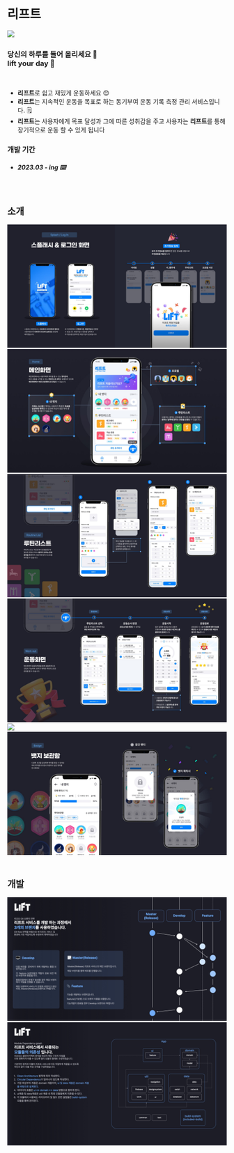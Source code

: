 # 리프트
<img src="./screenshot/lift_screen_1.jpg"/>

### 당신의 하루를 들어 올리세요 🔺 <br> lift your day 🚀
<br>

- **리프트**로 쉽고 재밌게 운동하세요 😊
- **리프트**는 지속적인 운동을 목표로 하는 동기부여 운동 기록 측정 관리 서비스입니다. 🗒️
- **리프트**는 사용자에게 목표 달성과 그에 따른 성취감을 주고 사용자는 **리프트**를 통해 장기적으로 운동 할 수 있게 됩니다

### 개발 기간 
- ##### 2023.03 - ing ⌨️
	
<br>

## 소개
<div>
<img src="./screenshot/lift_design_1.jpg"/>
<img src="./screenshot/lift_design_2.jpg"/>
<img src="./screenshot/lift_design_3.jpg"/>
<img src="./screenshot/lift_design_4.jpg"/>
<img src="./screenshot/lift_design_5.jpg"/>
<img src="./screenshot/lift_design_6.jpg"/>
</div>

<br>

## 개발
<div>
<img src="./screenshot/lift_dev_1.jpeg"/>
<img src="./screenshot/lift_dev_2.jpeg"/>
</div>


